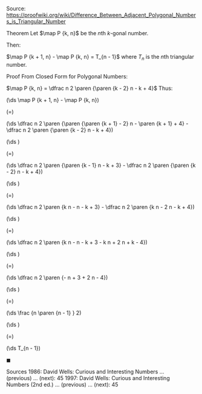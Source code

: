 # 

Source: https://proofwiki.org/wiki/Difference_Between_Adjacent_Polygonal_Numbers_is_Triangular_Number

Theorem
Let $\map P {k, n}$ be the $n$th $k$-gonal number.

Then:

$\map P {k + 1, n} - \map P {k, n} = T_{n - 1}$
where $T_n$ is the $n$th triangular number.


Proof
From Closed Form for Polygonal Numbers:

$\map P {k, n} = \dfrac n 2 \paren {\paren {k - 2} n - k + 4}$
Thus:














\(\ds \map P {k + 1, n} - \map P {k, n}\)

\(=\)







\(\ds \dfrac n 2 \paren {\paren {\paren {k + 1} - 2} n - \paren {k + 1} + 4} - \dfrac n 2 \paren {\paren {k - 2} n - k + 4}\)




















\(\ds \)

\(=\)







\(\ds \dfrac n 2 \paren {\paren {k - 1} n - k + 3} - \dfrac n 2 \paren {\paren {k - 2} n - k + 4}\)




















\(\ds \)

\(=\)







\(\ds \dfrac n 2 \paren {k n - n - k + 3} - \dfrac n 2 \paren {k n - 2 n - k + 4}\)




















\(\ds \)

\(=\)







\(\ds \dfrac n 2 \paren {k n - n - k + 3 - k n + 2 n + k - 4}\)




















\(\ds \)

\(=\)







\(\ds \dfrac n 2 \paren {- n + 3 + 2 n - 4}\)




















\(\ds \)

\(=\)







\(\ds \frac {n \paren {n - 1} } 2\)




















\(\ds \)

\(=\)







\(\ds T_{n - 1}\)









$\blacksquare$


Sources
1986: David Wells: Curious and Interesting Numbers ... (previous) ... (next): $45$
1997: David Wells: Curious and Interesting Numbers (2nd ed.) ... (previous) ... (next): $45$




